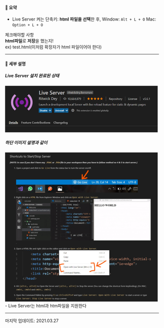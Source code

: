 #### 📌 요약
- Live Server 켜는 단축키: **html 파일을 선택**한 후,
Window: `Alt + L + O`
Mac: `Option + L + O`

체크해야할 사항     
**html파일**로 **저장**을 했는지!    
ex) test.html(이처럼 확장자가 html 파일이어야 한다)

___

#### 📌 세부 설명
##### Live Server 설치 완료된 상태
<img src="./src/LiveServer(1).PNG" width="500">

##### 하단 이미지 설명과 같이 
<img src="./src/LiveServer(2).PNG" width="500">
- Live Server는 html과 htm파일을 지원한다



 ___
마지막 업데이트: 2021.03.27
